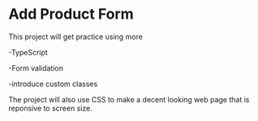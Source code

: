 # Add Product Form

This project will get practice using more 

-TypeScript

-Form validation

-introduce custom classes

The project will also use CSS to make a decent looking web page
that is reponsive to screen size.